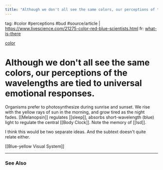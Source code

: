 ```yaml
---
title: "Although we don't all see the same colors, our perceptions of the wavelengths are tied to universal emotional responses."
---
```


tag: #color #perceptions #bud
#source/article | https://www.livescience.com/21275-color-red-blue-scientists.html
fr: [what-is-there](private/what-is-there.md)

[color](color.md)

# Although we don't all see the same colors, our perceptions of the wavelengths are tied to universal emotional responses.

Organisms prefer to photosynthesize during sunrise and sunset. We rise with the yellow rays of sun in the morning, and grow tired as the night fades. [[Melanopsin]] regulates [[sleep]], absorbs short-wavelength (blue) light to regulate the central [[Body Clock]]. Note the memory of [[lsd]].

I think this would be two separate ideas. And the subtext doesn't quite relate either. 

[[Blue-yellow Visual System]]

----
### See Also 

